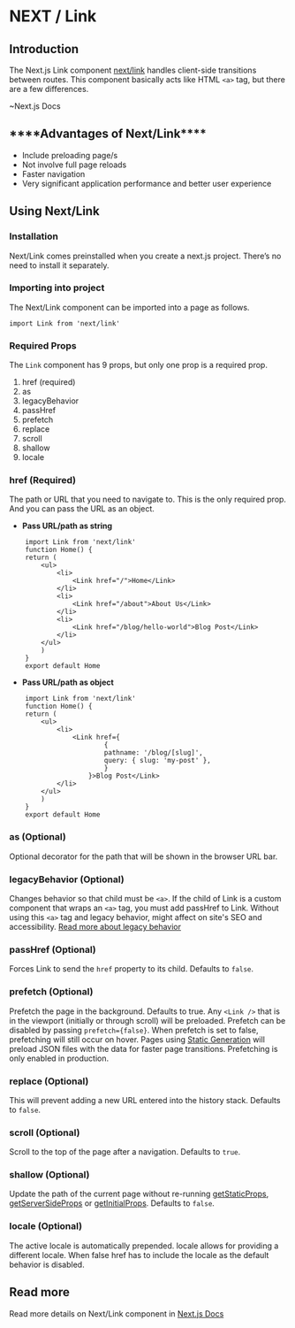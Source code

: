 # NEXT / Link

## Introduction

The Next.js Link component [next/link](https://nextjs.org/docs/api-reference/next/link) handles client-side transitions between routes. This component basically acts like HTML `<a>` tag, but there are a few differences.

~Next.js Docs

## **\*\*\*\***Advantages of Next/Link**\*\*\*\***

-   Include preloading page/s
-   Not involve full page reloads
-   Faster navigation
-   Very significant application performance and better user experience

## Using Next/Link

### Installation

Next/Link comes preinstalled when you create a next.js project. There’s no need to install it separately.

### Importing into project

The Next/Link component can be imported into a page as follows.

`import Link from 'next/link'`

### Required Props

The `Link` component has 9 props, but only one prop is a required prop.

1. href (required)
2. as
3. legacyBehavior
4. passHref
5. prefetch
6. replace
7. scroll
8. shallow
9. locale

### **href** (Required)

The path or URL that you need to navigate to. This is the only required prop. And you can pass the URL as an object.

-   **Pass URL/path as string**

```
    import Link from 'next/link'
    function Home() {
    return (
        <ul>
            <li>
                <Link href="/">Home</Link>
            </li>
            <li>
                <Link href="/about">About Us</Link>
            </li>
            <li>
                <Link href="/blog/hello-world">Blog Post</Link>
            </li>
        </ul>
        )
    }
    export default Home
```

-   **Pass URL/path as object**

```
    import Link from 'next/link'
    function Home() {
    return (
        <ul>
            <li>
                <Link href={
                        {
                        pathname: '/blog/[slug]',
                        query: { slug: 'my-post' },
                        }
                    }>Blog Post</Link>
            </li>
        </ul>
        )
    }
    export default Home
```

### **as** (Optional)

Optional decorator for the path that will be shown in the browser URL bar.

### **legacyBehavior** (Optional)

Changes behavior so that child must be `<a>`. If the child of Link is a custom component that wraps an `<a>` tag, you must add passHref to Link. Without using this `<a>` tag and legacy behavior, might affect on site's SEO and accessibility. [Read more about legacy behavior](https://nextjs.org/docs/api-reference/next/link#if-the-child-is-a-tag)

### **passHref** (Optional)

Forces Link to send the `href` property to its child. Defaults to `false`.

### **prefetch** (Optional)

Prefetch the page in the background. Defaults to true. Any `<Link />` that is in the viewport (initially or through scroll) will be preloaded. Prefetch can be disabled by passing `prefetch={false}`. When prefetch is set to false, prefetching will still occur on hover. Pages using <a href="/content/chapter_0/#what-are-the-main-areas-of-next-js-react-that-you-need-to-know-to-contribute-to-this-project">Static Generation</a> will preload JSON files with the data for faster page transitions. Prefetching is only enabled in production.

### **replace** (Optional)

This will prevent adding a new URL entered into the history stack. Defaults to `false`.

### **scroll** (Optional)

Scroll to the top of the page after a navigation. Defaults to `true`.

### **shallow** (Optional)

Update the path of the current page without re-running <a href="/content/chapter_0/#what-are-the-main-areas-of-next-js-react-that-you-need-to-know-to-contribute-to-this-project">getStaticProps</a>, <a href="/content/chapter_0/#what-are-the-main-areas-of-next-js-react-that-you-need-to-know-to-contribute-to-this-project">getServerSideProps</a> or <a href="/content/chapter_0/#what-are-the-main-areas-of-next-js-react-that-you-need-to-know-to-contribute-to-this-project">getInitialProps</a>. Defaults to `false`.

### **locale** (Optional)

The active locale is automatically prepended. locale allows for providing a different locale. When false href has to include the locale as the default behavior is disabled.

## Read more

Read more details on Next/Link component in [Next.js Docs](https://nextjs.org/docs/api-reference/next/link)
